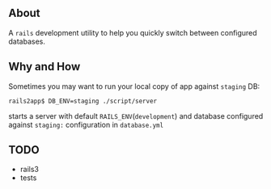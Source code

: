 
About
-------------
A `rails` development utility to help you quickly switch between configured databases.

Why and How
-------------

Sometimes you may want to run your local copy of app against `staging` DB:

    rails2app$ DB_ENV=staging ./script/server

starts a server with default `RAILS_ENV`(`development`) and database configured against `staging:` configuration in `database.yml`


TODO
-------------

- rails3
- tests




